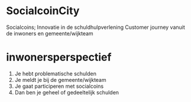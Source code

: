 # SocialcoinCity
Socialcoins; Innovatie in de schuldhulpverlening Customer journey vanuit de inwoners en gemeente/wijkteam

# inwonersperspectief

1. Je hebt problematische schulden
2. Je meldt je bij de gemeente/wijkteam 
3. Je gaat participeren met socialcoins
4. Dan ben je geheel of gedeeltelijk schulden


